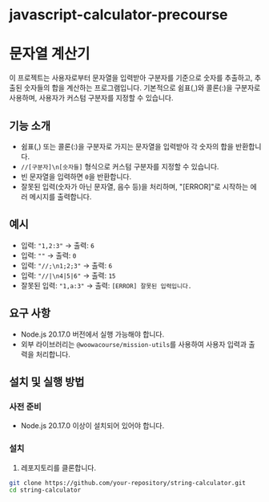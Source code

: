 # javascript-calculator-precourse

# 문자열 계산기

이 프로젝트는 사용자로부터 문자열을 입력받아 구분자를 기준으로 숫자를 추출하고, 추출된 숫자들의 합을 계산하는 프로그램입니다. 기본적으로 쉼표(,)와 콜론(:)을 구분자로 사용하며, 사용자가 커스텀 구분자를 지정할 수 있습니다.

## 기능 소개

-   쉼표(,) 또는 콜론(:)을 구분자로 가지는 문자열을 입력받아 각 숫자의 합을 반환합니다.
-   `//[구분자]\n[숫자들]` 형식으로 커스텀 구분자를 지정할 수 있습니다.
-   빈 문자열을 입력하면 `0`을 반환합니다.
-   잘못된 입력(숫자가 아닌 문자열, 음수 등)을 처리하며, "[ERROR]"로 시작하는 에러 메시지를 출력합니다.

## 예시

-   입력: `"1,2:3"` → 출력: `6`
-   입력: `""` → 출력: `0`
-   입력: `"//;\n1;2;3"` → 출력: `6`
-   입력: `"//|\n4|5|6"` → 출력: `15`
-   잘못된 입력: `"1,a:3"` → 출력: `[ERROR] 잘못된 입력입니다.`

## 요구 사항

-   Node.js 20.17.0 버전에서 실행 가능해야 합니다.
-   외부 라이브러리는 `@woowacourse/mission-utils`를 사용하여 사용자 입력과 출력을 처리합니다.

## 설치 및 실행 방법

### 사전 준비

-   Node.js 20.17.0 이상이 설치되어 있어야 합니다.

### 설치

1. 레포지토리를 클론합니다.

```bash
git clone https://github.com/your-repository/string-calculator.git
cd string-calculator
```
